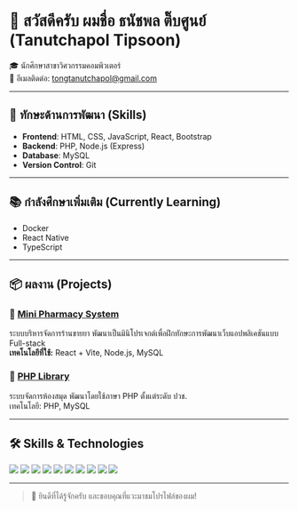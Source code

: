 # 👋 สวัสดีครับ ผมชื่อ **ธนัชพล ติ๊บศูนย์** (Tanutchapol Tipsoon)

🎓 นักศึกษาสาขาวิศวกรรมคอมพิวเตอร์  
📧 อีเมลติดต่อ: [tongtanutchapol@gmail.com](mailto:tongtanutchapol@gmail.com)

---

## 🚀 ทักษะด้านการพัฒนา (Skills)

- **Frontend**: HTML, CSS, JavaScript, React, Bootstrap  
- **Backend**: PHP, Node.js (Express)  
- **Database**: MySQL  
- **Version Control**: Git

---

## 📚 กำลังศึกษาเพิ่มเติม (Currently Learning)

- Docker  
- React Native  
- TypeScript

---

## 📦 ผลงาน (Projects)

### 🏥 [Mini Pharmacy System](https://github.com/AmTong1/MiniPharmacy)  
ระบบบริหารจัดการร้านขายยา พัฒนาเป็นมินิโปรเจกต์เพื่อฝึกทักษะการพัฒนาเว็บแอปพลิเคชันแบบ Full-stack  
**เทคโนโลยีที่ใช้:** React + Vite, Node.js, MySQL

### 📖 [PHP Library](https://github.com/AmTong1/library-php/tree/main/ppp)  
ระบบจัดการห้องสมุด พัฒนาโดยใช้ภาษา PHP ตั้งแต่ระดับ ปวช.  
เทคโนโลยี: PHP, MySQL

---


## 🛠️ Skills & Technologies

<p align="left">
  <img src="https://img.shields.io/badge/-HTML5-orange?style=flat&logo=html5" />
  <img src="https://img.shields.io/badge/-CSS3-blue?style=flat&logo=css3" />
  <img src="https://img.shields.io/badge/-JavaScript-yellow?style=flat&logo=javascript" />
  <img src="https://img.shields.io/badge/-PHP-777BB4?style=flat&logo=php" />
  <img src="https://img.shields.io/badge/-Node.js-green?style=flat&logo=node.js" />
  <img src="https://img.shields.io/badge/-React-blue?style=flat&logo=react" />
  <img src="https://img.shields.io/badge/-Vite-brightgreen?style=flat&logo=vite" />
  <img src="https://img.shields.io/badge/-Bootstrap-563D7C?style=flat&logo=bootstrap" />
  <img src="https://img.shields.io/badge/-MySQL-lightblue?style=flat&logo=mysql" />
  <img src="https://img.shields.io/badge/-Git-F05032?style=flat&logo=git" />
</p>


---

> 🙌 ยินดีที่ได้รู้จักครับ และขอบคุณที่แวะมาชมโปรไฟล์ของผม!
